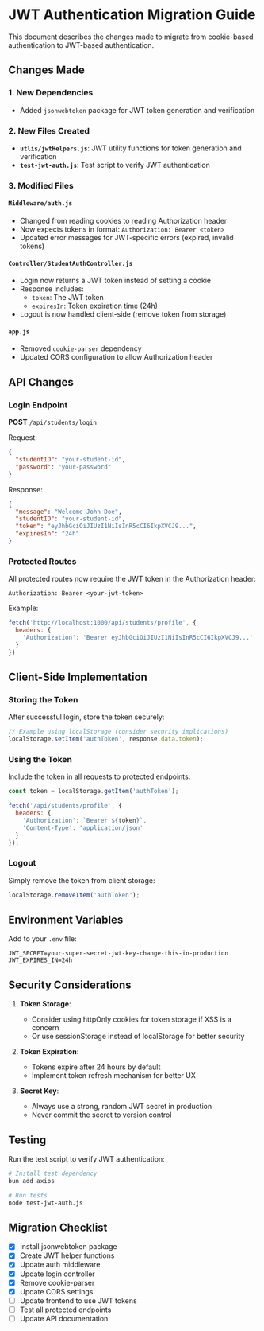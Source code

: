 # JWT Authentication Migration Guide

This document describes the changes made to migrate from cookie-based authentication to JWT-based authentication.

## Changes Made

### 1. New Dependencies
- Added `jsonwebtoken` package for JWT token generation and verification

### 2. New Files Created
- **`utlis/jwtHelpers.js`**: JWT utility functions for token generation and verification
- **`test-jwt-auth.js`**: Test script to verify JWT authentication

### 3. Modified Files

#### `Middleware/auth.js`
- Changed from reading cookies to reading Authorization header
- Now expects tokens in format: `Authorization: Bearer <token>`
- Updated error messages for JWT-specific errors (expired, invalid tokens)

#### `Controller/StudentAuthController.js`
- Login now returns a JWT token instead of setting a cookie
- Response includes:
  - `token`: The JWT token
  - `expiresIn`: Token expiration time (24h)
- Logout is now handled client-side (remove token from storage)

#### `app.js`
- Removed `cookie-parser` dependency
- Updated CORS configuration to allow Authorization header

## API Changes

### Login Endpoint
**POST** `/api/students/login`

Request:
```json
{
  "studentID": "your-student-id",
  "password": "your-password"
}
```

Response:
```json
{
  "message": "Welcome John Doe",
  "studentID": "your-student-id",
  "token": "eyJhbGciOiJIUzI1NiIsInR5cCI6IkpXVCJ9...",
  "expiresIn": "24h"
}
```

### Protected Routes
All protected routes now require the JWT token in the Authorization header:

```
Authorization: Bearer <your-jwt-token>
```

Example:
```javascript
fetch('http://localhost:1000/api/students/profile', {
  headers: {
    'Authorization': 'Bearer eyJhbGciOiJIUzI1NiIsInR5cCI6IkpXVCJ9...'
  }
})
```

## Client-Side Implementation

### Storing the Token
After successful login, store the token securely:
```javascript
// Example using localStorage (consider security implications)
localStorage.setItem('authToken', response.data.token);
```

### Using the Token
Include the token in all requests to protected endpoints:
```javascript
const token = localStorage.getItem('authToken');

fetch('/api/students/profile', {
  headers: {
    'Authorization': `Bearer ${token}`,
    'Content-Type': 'application/json'
  }
});
```

### Logout
Simply remove the token from client storage:
```javascript
localStorage.removeItem('authToken');
```

## Environment Variables

Add to your `.env` file:
```
JWT_SECRET=your-super-secret-jwt-key-change-this-in-production
JWT_EXPIRES_IN=24h
```

## Security Considerations

1. **Token Storage**: 
   - Consider using httpOnly cookies for token storage if XSS is a concern
   - Or use sessionStorage instead of localStorage for better security

2. **Token Expiration**: 
   - Tokens expire after 24 hours by default
   - Implement token refresh mechanism for better UX

3. **Secret Key**: 
   - Always use a strong, random JWT secret in production
   - Never commit the secret to version control

## Testing

Run the test script to verify JWT authentication:
```bash
# Install test dependency
bun add axios

# Run tests
node test-jwt-auth.js
```

## Migration Checklist

- [x] Install jsonwebtoken package
- [x] Create JWT helper functions
- [x] Update auth middleware
- [x] Update login controller
- [x] Remove cookie-parser
- [x] Update CORS settings
- [ ] Update frontend to use JWT tokens
- [ ] Test all protected endpoints
- [ ] Update API documentation